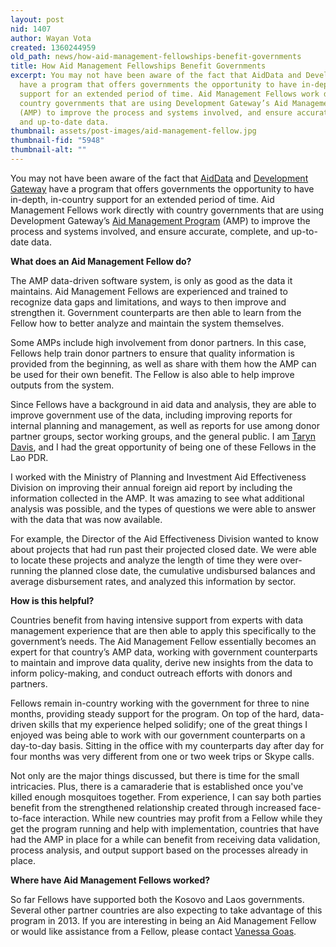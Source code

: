 ```yaml
---
layout: post
nid: 1407
author: Wayan Vota
created: 1360244959
old_path: news/how-aid-management-fellowships-benefit-governments
title: How Aid Management Fellowships Benefit Governments
excerpt: You may not have been aware of the fact that AidData and Development Gateway
  have a program that offers governments the opportunity to have in-depth, in-country
  support for an extended period of time. Aid Management Fellows work directly with
  country governments that are using Development Gateway’s Aid Management Program
  (AMP) to improve the process and systems involved, and ensure accurate, complete,
  and up-to-date data.
thumbnail: assets/post-images/aid-management-fellow.jpg
thumbnail-fid: "5948"
thumbnail-alt: ""
---
```


You may not have been aware of the fact that [AidData](http://aiddata.org) and [Development Gateway](http://developmentgateway.org) have a program that offers governments the opportunity to have in-depth, in-country support for an extended period of time. Aid Management Fellows work directly with country governments that are using Development Gateway’s [Aid Management Program](/programs/aid-management-program) (AMP) to improve the process and systems involved, and ensure accurate, complete, and up-to-date data.

**What does an Aid Management Fellow do?**

The AMP data-driven software system, is only as good as the data it maintains. Aid Management Fellows are experienced and trained to recognize data gaps and limitations, and ways to then improve and strengthen it. Government counterparts are then able to learn from the Fellow how to better analyze and maintain the system themselves.

Some AMPs include high involvement from donor partners. In this case, Fellows help train donor partners to ensure that quality information is provided from the beginning, as well as share with them how the AMP can be used for their own benefit. The Fellow is also able to help improve outputs from the system.

Since Fellows have a background in aid data and analysis, they are able to improve government use of the data, including improving reports for internal planning and management, as well as reports for use among donor partner groups, sector working groups, and the general public. I am [Taryn Davis](http://www.linkedin.com/pub/taryn-davis/20/135/119), and I had the great opportunity of being one of these Fellows in the Lao PDR.

I worked with the Ministry of Planning and Investment Aid Effectiveness Division on improving their annual foreign aid report by including the information collected in the AMP. It was amazing to see what additional analysis was possible, and the types of questions we were able to answer with the data that was now available.

For example, the Director of the Aid Effectiveness Division wanted to know about projects that had run past their projected closed date. We were able to locate these projects and analyze the length of time they were over-running the planned close date, the cumulative undisbursed balances and average disbursement rates, and analyzed this information by sector.

**How is this helpful?**

Countries benefit from having intensive support from experts with data management experience that are then able to apply this specifically to the government’s needs. The Aid Management Fellow essentially becomes an expert for that country’s AMP data, working with government counterparts to maintain and improve data quality, derive new insights from the data to inform policy-making, and conduct outreach efforts with donors and partners.

Fellows remain in-country working with the government for three to nine months, providing steady support for the program. On top of the hard, data-driven skills that my experience helped solidify; one of the great things I enjoyed was being able to work with our government counterparts on a day-to-day basis. Sitting in the office with my counterparts day after day for four months was very different from one or two week trips or Skype calls.

Not only are the major things discussed, but there is time for the small intricacies. Plus, there is a camaraderie that is established once you've killed enough mosquitoes together. From experience, I can say both parties benefit from the strengthened relationship created through increased face-to-face interaction. While new countries may profit from a Fellow while they get the program running and help with implementation, countries that have had the AMP in place for a while can benefit from receiving data validation, process analysis, and output support based on the processes already in place.

**Where have Aid Management Fellows worked?**

So far Fellows have supported both the Kosovo and Laos governments. Several other partner countries are also expecting to take advantage of this program in 2013. If you are interesting in being an Aid Management Fellow or would like assistance from a Fellow, please contact [Vanessa Goas](mailto:vgoas@developmentgateway.org).
